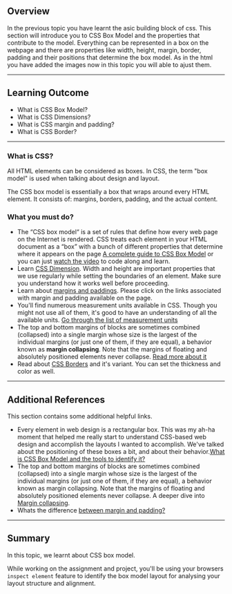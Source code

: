 ## Overview

In the previous topic you have learnt the asic building block of css. This section will introduce you to CSS Box Model and the properties that contribute to the model. Everything can be represented in a box on the webpage and there are properties like width, height, margin, border, padding and their positions that determine the box model. As in the html you have added the images now in this topic you will able to ajust them.

---

## Learning Outcome

- What is CSS Box Model?
- What is CSS Dimensions?
- What is CSS margin and padding?
- What is CSS Border?

---

### What is CSS?

All HTML elements can be considered as boxes. In CSS, the term "box model" is used when talking about design and layout.

The CSS box model is essentially a box that wraps around every HTML element. It consists of: margins, borders, padding, and the actual content.

### What you must do?

- The “CSS box model“ is a set of rules that define how every web page on the Internet is rendered. CSS treats each element in your HTML document as a “box” with a bunch of different properties that determine where it appears on the page [A complete guide to CSS Box Model](https://internetingishard.com/html-and-css/css-box-model/) or you can just [watch the video](https://www.youtube.com/watch?v=rIO5326FgPE) to code along and learn.
- Learn [CSS Dimension](https://codescracker.com/css/css-dimension.htm). Width and height are important properties that we use regularly while setting the boundaries of an element. Make sure you understand how it works well before proceeding.
- Learn about [margins and paddings](https://www.htmldog.com/guides/css/beginner/margins/). Please click on the links associated with margin and padding available on the page.
- You'll find numerous measurement units available in CSS. Though you might not use all of them, it's good to have an understanding of all the available units. [Go through the list of measurement units](https://www.tutorialspoint.com/css/css_measurement_units.htm)
- The top and bottom margins of blocks are sometimes combined (collapsed) into a single margin whose size is the largest of the individual margins (or just one of them, if they are equal), a behavior known as **margin collapsing**. Note that the margins of floating and absolutely positioned elements never collapse. [Read more about it](https://css-tricks.com/what-you-should-know-about-collapsing-margins/)
- Read about [CSS Borders](https://www.htmldog.com/guides/css/beginner/borders/) and it's variant. You can set the thickness and color as well.

---

## Additional References

This section contains some additional helpful links.

- Every element in web design is a rectangular box. This was my ah-ha moment that helped me really start to understand CSS-based web design and accomplish the layouts I wanted to accomplish. We've talked about the positioning of these boxes a bit, and about their behavior.[What is CSS Box Model and the tools to identify it?](https://css-tricks.com/the-css-box-model/)
- The top and bottom margins of blocks are sometimes combined (collapsed) into a single margin whose size is the largest of the individual margins (or just one of them, if they are equal), a behavior known as margin collapsing. Note that the margins of floating and absolutely positioned elements never collapse. A deeper dive into [Margin collapsing](https://developer.mozilla.org/en-US/docs/Web/CSS/CSS_Box_Model/Mastering_margin_collapsing).
- Whats the difference [between margin and padding?](https://www.pluralsight.com/blog/creative-professional/whats-difference-margin-padding)

---

## Summary

In this topic, we learnt about CSS box model.

While working on the assignment and project, you'll be using your browsers `inspect element` feature to identify the box model layout for analysing your layout structure and alignment.
